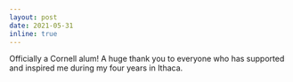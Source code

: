 ```yaml
---
layout: post
date: 2021-05-31
inline: true
---
```


Officially a Cornell alum! A huge thank you to everyone who has supported and inspired me during my four years in Ithaca.